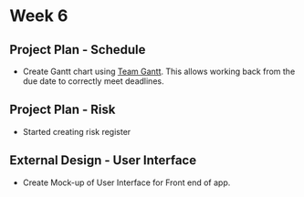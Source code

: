 # Week 6

## Project Plan - Schedule

- Create Gantt chart using [Team Gantt](https://teamgantt.com). This allows
  working back from the due date to correctly meet deadlines.

## Project Plan - Risk

- Started creating risk register

## External Design - User Interface

- Create Mock-up of User Interface for Front end of app.
